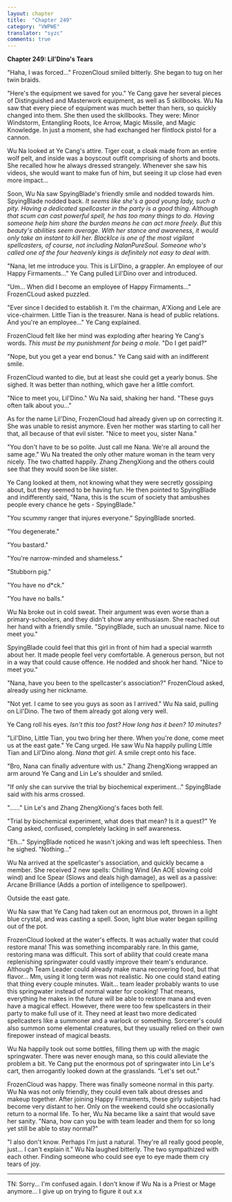 ```yaml
---
layout: chapter
title:  "Chapter 249"
category: "VWPWE"
translator: "syzc"
comments: true
---
```


**Chapter 249: Lil'Dino's Tears**

"Haha, I was forced..." FrozenCloud smiled bitterly. She began to tug on her twin braids.

"Here's the equipment we saved for you." Ye Cang gave her several pieces of Distinguished and Masterwork equipment, as well as 5 skillbooks. Wu Na saw that every piece of equipment was much better than hers, so quickly changed into them. She then used the skillbooks. They were: Minor Windstorm, Entangling Roots, Ice Arrow, Magic Missile, and Magic Knowledge. In just a moment, she had exchanged her flintlock pistol for a cannon.

Wu Na looked at Ye Cang's attire. Tiger coat, a cloak made from an entire wolf pelt, and inside was a boyscout outfit comprising of shorts and boots. She recalled how he always dressed strangely. Whenever she saw his videos, she would want to make fun of him, but seeing it up close had even more impact...

Soon, Wu Na saw SpyingBlade's friendly smile and nodded towards him. SpyingBlade nodded back. *It seems like she's a good young lady, such a pity. Having a dedicated spellcaster in the party is a good thing. Although that scum can cast powerful spell, he has too many things to do. Having someone help him share the burden means he can act more freely. But this beauty's abilities seem average. With her stance and awareness, it would only take an instant to kill her. BlackIce is one of the most vigilant spellcasters, of course, not including NalanPureSoul. Someone who's called one of the four heavenly kings is definitely not easy to deal with.*

"Nana, let me introduce you. This is Lil'Dino, a grappler. An employee of our Happy Firmaments..." Ye Cang pulled Lil'Dino over and introduced.

"Um... When did I become an employee of Happy Firmaments..." FrozenCLoud asked puzzled.

"Ever since I decided to establish it. I'm the chairman, A'Xiong and Lele are vice-chairmen. Little Tian is the treasurer. Nana is head of public relations. And you're an employee..." Ye Cang explained.

FrozenCloud felt like her mind was exploding after hearing Ye Cang's words. *This must be my punishment for being a mole.* "Do I get paid?"

"Nope, but you get a year end bonus." Ye Cang said with an indifferent smile.

FrozenCloud wanted to die, but at least she could get a yearly bonus. She sighed. It was better than nothing, which gave her a little comfort.

"Nice to meet you, Lil'Dino." Wu Na said, shaking her hand. "These guys often talk about you..."

As for the name Lil'Dino, FrozenCloud had already given up on correcting it. She was unable to resist anymore. Even her mother was starting to call her that, all because of that evil sister. "Nice to meet you, sister Nana."

"You don't have to be so polite. Just call me Nana. We're all around the same age." Wu Na treated the only other mature woman in the team very nicely. The two chatted happily. Zhang ZhengXiong and the others could see that they would soon be like sister.

Ye Cang looked at them, not knowing what they were secretly gossiping about, but they seemed to be having fun. He then pointed to SpyingBlade and indifferently said, "Nana, this is the scum of society that ambushes people every chance he gets - SpyingBlade."

"You scummy ranger that injures everyone." SpyingBlade snorted.

"You degenerate."

"You bastard."

"You're narrow-minded and shameless."

"Stubborn pig."

"You have no d\*ck."

"You have no balls."

Wu Na broke out in cold sweat. Their argument was even worse than a primary-schoolers, and they didn't show any enthusiasm. She reached out her hand with a friendly smile. "SpyingBlade, such an unusual name. Nice to meet you."

SpyingBlade could feel that this girl in front of him had a special warmth about her. It made people feel very comfortable. A generous person, but not in a way that could cause offence. He nodded and shook her hand. "Nice to meet you."

"Nana, have you been to the spellcaster's association?" FrozenCloud asked, already using her nickname.

"Not yet. I came to see you guys as soon as I arrived." Wu Na said, pulling on Lil'Dino. The two of them already got along very well.

Ye Cang roll his eyes. *Isn't this too fast? How long has it been? 10 minutes?*

"Lil'Dino, Little Tian, you two bring her there. When you're done, come meet us at the east gate." Ye Cang urged. He saw Wu Na happily pulling Little Tian and Lil'Dino along. *Nana that girl.* A smile crept onto his face.

"Bro, Nana can finally adventure with us." Zhang ZhengXiong wrapped an arm around Ye Cang and Lin Le's shoulder and smiled.

"If only she can survive the trial by biochemical experiment..." SpyingBlade said with his arms crossed.

"......" Lin Le's and Zhang ZhengXiong's faces both fell.

"Trial by biochemical experiment, what does that mean? Is it a quest?" Ye Cang asked, confused, completely lacking in self awareness.

"Eh..." SpyingBlade noticed he wasn't joking and was left speechless. Then he sighed. "Nothing..."

Wu Na arrived at the spellcaster's association, and quickly became a member. She received 2 new spells: Chilling Wind (An AOE slowing cold wind) and Ice Spear (Slows and deals high damage), as well as a passive: Arcane Brilliance (Adds a portion of intelligence to spellpower).

Outside the east gate.

Wu Na saw that Ye Cang had taken out an enormous pot, thrown in a light blue crystal, and was casting a spell. Soon, light blue water began spilling out of the pot.

FrozenCloud looked at the water's effects. It was actually water that could restore mana! This was something incomparably rare. In this game, restoring mana was difficult. This sort of ability that could create mana replenishing springwater could vastly improve their team's endurance. Although Team Leader could already make mana recovering food, but that flavor... Mm, using it long term was not realistic. No one could stand eating that thing every couple minutes. Wait... team leader probably wants to use this springwater instead of normal water for cooking! That means, everything he makes in the future will be able to restore mana and even have a magical effect. However, there were too few spellcasters in their party to make full use of it. They need at least two more dedicated spellcasters like a summoner and a warlock or something. Sorcerer's could also summon some elemental creatures, but they usually relied on their own firepower instead of magical beasts.

Wu Na happily took out some bottles, filling them up with the magic springwater. There was never enough mana, so this could alleviate the problem a bit. Ye Cang put the enormous pot of springwater into Lin Le's cart, then arrogantly looked down at the grasslands. "Let's set out." 

FrozenCloud was happy. There was finally someone normal in this party. Wu Na was not only friendly, they could even talk about dresses and makeup together. After joining Happy Firmaments, these girly subjects had become very distant to her. Only on the weekend could  she occasionally return to a normal life. To her, Wu Na became like a saint that would save her sanity. "Nana, how can you be with team leader and them for so long yet still be able to stay normal?"

"I also don't know. Perhaps I'm just a natural. They're all really good people, just... I can't explain it." Wu Na laughed bitterly. The two sympathized with each other. Finding someone who could see eye to eye made them cry tears of joy.

---

TN: Sorry... I'm confused again. I don't know if Wu Na is a Priest or Mage anymore... I give up on trying to figure it out x.x